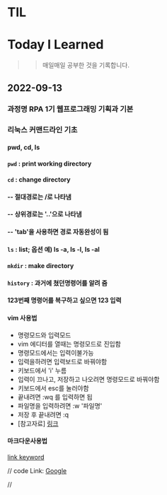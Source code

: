 # TIL
# Today I Learned
>>매일매일 공부한 것을 기록합니다.

## 2022-09-13
### 과정명 RPA 1기 웹프로그래밍 기획과 기본
### 리눅스 커맨드라인 기초
#### pwd, cd, ls

#### `pwd` : print working directory
#### `cd` : change directory
#### -- 절대경로는 /로 나타냄
#### -- 상위경로는 '..'으로 나타냄
#### -- 'tab'을 사용하면 경로 자동완성이 됨
#### `ls` : list; 옵션 예) ls -a, ls -l, ls -al
#### `mkdir` : make directory

#### `history` : 과거에 쳤던명령어를 알려 줌
#### 123번째 명령어를 복구하고 싶으면 123 입력 

#### vim 사용법
- 명령모드와 입력모드
 - vim 에디터를 열때는 명령모드로 진입함
 - 명령모드에서는 입력이불가능
 - 입력을하려면 입력보드로 바꿔야함
  - 키보드에서 'i' 누름
 - 입력이 끄나고, 저장하고 나오려면 명령모드로 바꿔야함
  - 키보드에서 esc를 눌러야함
 - 끝내려면 :wq 를 입력하면 됩
 - 파일명을 입력하려면 :w '파일명'
 - 저장 후 끝내려면 :q
 - [참고자료] [링크](https://ssayebee.github.io/wiki/how_to_use_vim.html)

#### 마크다운사용법
[link keyword][id]

[id]: URL "Optional Title here"

// code
Link: [Google][googlelink]

[googlelink]: https://google.com "Go google"
//
